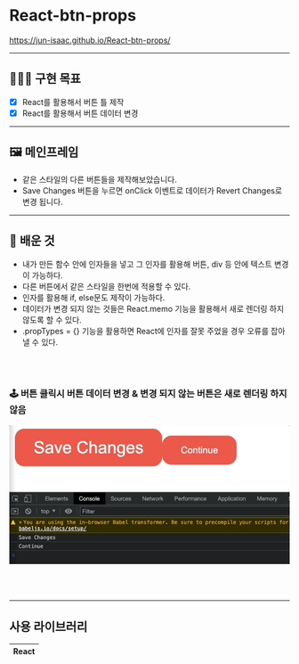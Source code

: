 # React-btn-props
https://jun-isaac.github.io/React-btn-props/


-----------------
## 🧑🏻‍💻 구현 목표

- [x] React를 활용해서 버튼 틀 제작
- [x] React를 활용해서 버튼 데이터 변경

-----------------
## 🖼 메인프레임

* 같은 스타일의 다른 버튼들을 제작해보았습니다.
* Save Changes 버튼을 누르면 onClick 이벤트로 데이터가 Revert Changes로 변경 됩니다.

------------------
## 📕 배운 것

* 내가 만든 함수 안에 인자들을 넣고 그 인자를 활용해 버튼, div 등 안에 텍스트 변경이 가능하다.
* 다른 버튼에서 같은 스타일을 한번에 적용할 수 있다.
* 인자를 활용해 if, else문도 제작이 가능하다.
* 데이터가 변경 되지 않는 것들은 React.memo 기능을 활용해서 새로 렌더링 하지 않도록 할 수 있다.
* .propTypes = {} 기능을 활용하면 React에 인자를 잘못 주었을 경우 오류를 잡아낼 수 있다.

<br><br>

### 🕹 버튼 클릭시 버튼 데이터 변경 & 변경 되지 않는 버튼은 새로 렌더링 하지 않음
<img src="./memo.gif" width="850">

<br><br>

----

## 사용 라이브러리
|React|
|---|
